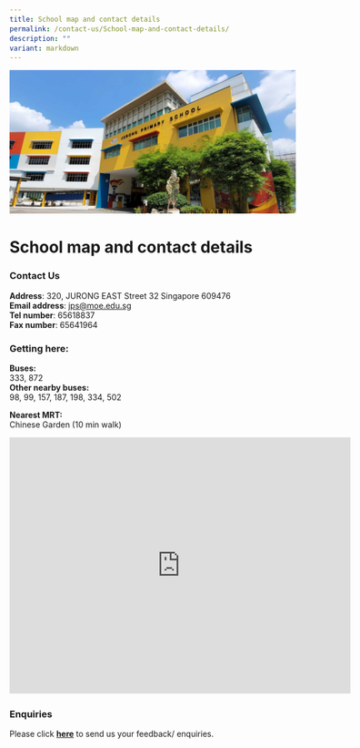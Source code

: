 ```yaml
---
title: School map and contact details
permalink: /contact-us/School-map-and-contact-details/
description: ""
variant: markdown
---
```

![](/images/JPS_School_Front_Banner.jpg)

School map and contact details
==============================

### Contact Us
**Address**: 320, JURONG EAST Street 32 Singapore 609476  
**Email address**: [jps@moe.edu.sg](mailto:jps@moe.edu.sg)  
**Tel number**: 65618837  
**Fax number**: 65641964




### Getting here:

<b>Buses:</b> <br>333, 872  
<b>Other nearby buses:</b> <br>
98, 99, 157, 187, 198, 334, 502  
  
<b>Nearest MRT:</b> <br> Chinese Garden (10 min walk)

<iframe loading="lazy" allowfullscreen="" style="border:0;" height="450" width="600" src="https://www.google.com/maps/embed?pb=!1m14!1m8!1m3!1d7977.426067015771!2d103.732992!3d1.348679!3m2!1i1024!2i768!4f13.1!3m3!1m2!1s0x31da1021a0688c77%3A0x8c2fa9470323fa89!2sJurong%20Primary%20School!5e0!3m2!1sen!2sus!4v1675868369623!5m2!1sen!2sus"></iframe>


### Enquiries

  
Please click&nbsp;[<b>here</b>](mailto:jps@moe.edu.sg)&nbsp;to send us your feedback/ enquiries.